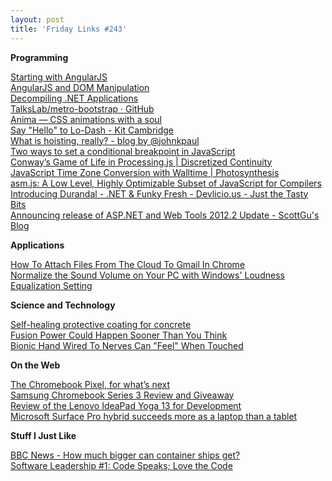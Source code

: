 ```yaml
---
layout: post
title: 'Friday Links #243'
---
```

**Programming**

[Starting with AngularJS](http://odetocode.com/blogs/scott/archive/2013/02/18/starting-with-angularjs.aspx)   
[AngularJS and DOM Manipulation](http://odetocode.com/blogs/scott/archive/2013/02/19/angularjs-and-dom-manipulation.aspx)   
[Decompiling .NET Applications](http://blog.filipekberg.se/2013/02/14/decompiling-dotnet-applications/)   
[TalksLab/metro-bootstrap · GitHub](https://github.com/TalksLab/metro-bootstrap)   
[Anima — CSS animations with a soul](http://lvivski.github.com/anima/)   
[Say "Hello" to Lo-Dash - Kit Cambridge](http://kitcambridge.be/blog/say-hello-to-lo-dash/)   
[What is hoisting, really? - blog by @johnkpaul](http://johnkpaul.com/blog/2013/02/11/what-is-hoisting-really/)   
[Two ways to set a conditional breakpoint in JavaScript](http://freshbrewedcode.com/jonathancreamer/2013/02/19/two-ways-to-set-a-conditional-breakpoint-in-javascript/)   
[Conway’s Game of Life in Processing.js | Discretized Continuity](http://davidshimel.com/conways-game-of-life-in-processing-js/)   
[JavaScript Time Zone Conversion with Walltime | Photosynthesis](http://engineering.sproutsocial.com/2013/02/javascript-time-zone-conversion-with-walltime/)   
[asm.js: A Low Level, Highly Optimizable Subset of JavaScript for Compilers](http://badassjs.com/post/43420901994/asm-js-a-low-level-highly-optimizable-subset-of)   
[Introducing Durandal - .NET & Funky Fresh - Devlicio.us - Just the Tasty Bits](http://devlicio.us/blogs/rob_eisenberg/archive/2013/02/18/introducing-durandal.aspx)   
[Announcing release of ASP.NET and Web Tools 2012.2 Update - ScottGu's Blog](http://weblogs.asp.net/scottgu/archive/2013/02/18/announcing-release-of-asp-net-and-web-tools-2012-2-update.aspx)

**Applications**

[How To Attach Files From The Cloud To Gmail In Chrome](http://www.makeuseof.com/tag/how-to-attach-files-from-the-cloud-to-gmail-directly/)   
[Normalize the Sound Volume on Your PC with Windows' Loudness Equalization Setting](http://lifehacker.com/5986236/normalize-the-sound-volume-on-your-pc-with-windows-loudness-equalization-setting)

**Science and Technology**

[Self-healing protective coating for concrete](http://www.sciencedaily.com/releases/2013/02/130220114028.htm)   
[Fusion Power Could Happen Sooner Than You Think](http://www.popsci.com/technology/article/2013-02/fusion-power-could-happen-sooner-you-think)   
[Bionic Hand Wired To Nerves Can "Feel" When Touched](http://tech.slashdot.org/story/13/02/18/1441239/bionic-hand-wired-to-nerves-can-feel-when-touched)

**On the Web**

[The Chromebook Pixel, for what’s next](http://googleblog.blogspot.com/2013/02/the-chromebook-pixel-for-whats-next.html)   
[Samsung Chromebook Series 3 Review and Giveaway](http://www.makeuseof.com/tag/samsung-chromebook-series-3-review-and-giveaway/)   
[Review of the Lenovo IdeaPad Yoga 13 for Development](http://www.wintellect.com/cs/blogs/jlikness/archive/2013/02/17/review-of-the-lenovo-ideapad-yoga-13-for-development.aspx)   
[Microsoft Surface Pro hybrid succeeds more as a laptop than a tablet](http://news.consumerreports.org/electronics/2013/02/microsoft-surface-pro-is-a-serious-laptop-tablet-hybrid-with-some-serious-compromises.html?EXTKEY=I72RSE0)

**Stuff I Just Like**

[BBC News - How much bigger can container ships get?](http://www.bbc.co.uk/news/magazine-21432226)   
[Software Leadership #1: Code Speaks; Love the Code](http://www.bluebytesoftware.com/blog/PermaLink,guid,b7eadb39-c7e5-4392-8657-8247a50da220.aspx)
